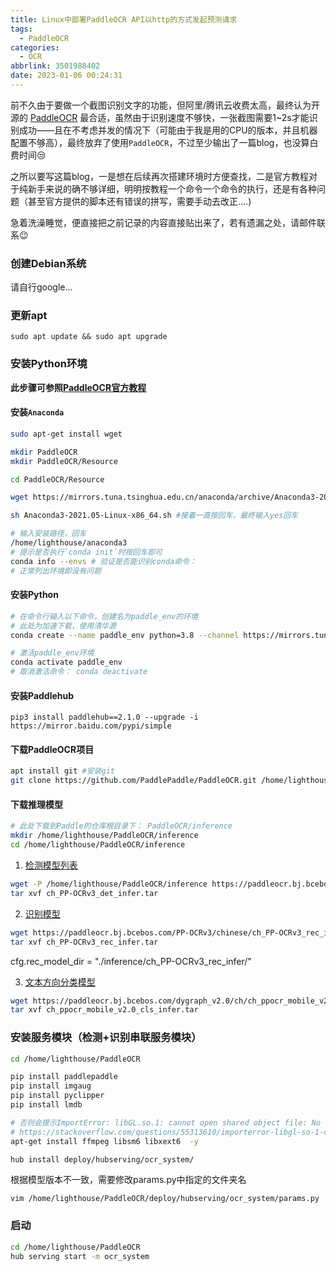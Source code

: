 ```yaml
---
title: Linux中部署PaddleOCR API以http的方式发起预测请求
tags:
  - PaddleOCR
categories:
  - OCR
abbrlink: 3501988402
date: 2023-01-06 00:24:31
---
```


前不久由于要做一个截图识别文字的功能，但阿里/腾讯云收费太高，最终认为开源的 [PaddleOCR](https://github.com/PaddlePaddle/PaddleOCR) 最合适，虽然由于识别速度不够快，一张截图需要1~2s才能识别成功——且在不考虑并发的情况下（可能由于我是用的CPU的版本，并且机器配置不够高），最终放弃了使用`PaddleOCR`，不过至少输出了一篇blog，也没算白费时间😒

<!--more-->

之所以要写这篇blog，一是想在后续再次搭建环境时方便查找，二是官方教程对于纯新手来说的确不够详细，明明按教程一个命令一个命令的执行，还是有各种问题（甚至官方提供的脚本还有错误的拼写，需要手动去改正....)

急着洗澡睡觉，便直接把之前记录的内容直接贴出来了，若有遗漏之处，请邮件联系😉

### 创建Debian系统

请自行google...

### 更新apt

`sudo apt update && sudo apt upgrade`

### 安装Python环境

**此步骤可参照[PaddleOCR官方教程](https://github.com/PaddlePaddle/PaddleOCR/blob/release/2.6/doc/doc_ch/environment.md#13-linux)**

#### 安装`Anaconda`

``` bash
sudo apt-get install wget

mkdir PaddleOCR
mkdir PaddleOCR/Resource

cd PaddleOCR/Resource

wget https://mirrors.tuna.tsinghua.edu.cn/anaconda/archive/Anaconda3-2021.05-Linux-x86_64.sh

sh Anaconda3-2021.05-Linux-x86_64.sh #接着一直按回车，最终输入yes回车

# 输入安装路径，回车
/home/lighthouse/anaconda3
# 提示是否执行`conda init`时按回车即可
conda info --envs # 验证是否能识别conda命令：
# 正常列出环境即没有问题
```

#### 安装Python

``` bash
# 在命令行输入以下命令，创建名为paddle_env的环境
# 此处为加速下载，使用清华源
conda create --name paddle_env python=3.8 --channel https://mirrors.tuna.tsinghua.edu.cn/anaconda/pkgs/free/

# 激活paddle_env环境
conda activate paddle_env
# 取消激活命令： conda deactivate
```

#### 安装Paddlehub

`pip3 install paddlehub==2.1.0 --upgrade -i https://mirror.baidu.com/pypi/simple`

#### 下载PaddleOCR项目

``` bash
apt install git #安装git
git clone https://github.com/PaddlePaddle/PaddleOCR.git /home/lighthouse/PaddleOCR #克隆仓库到目录 /home/lighthouse/PaddleOCR
```

#### 下载推理模型

``` bash
# 此处下载到Paddle的仓库根目录下： PaddleOCR/inference
mkdir /home/lighthouse/PaddleOCR/inference
cd /home/lighthouse/PaddleOCR/inference
```

1. [检测模型列表](https://github.com/PaddlePaddle/PaddleOCR/blob/release/2.6/doc/doc_ch/models_list.md#11-%E4%B8%AD%E6%96%87%E6%A3%80%E6%B5%8B%E6%A8%A1%E5%9E%8B)

``` bash
wget -P /home/lighthouse/PaddleOCR/inference https://paddleocr.bj.bcebos.com/PP-OCRv3/chinese/ch_PP-OCRv3_det_infer.tar
tar xvf ch_PP-OCRv3_det_infer.tar
```

2. [识别模型](https://github.com/PaddlePaddle/PaddleOCR/blob/release/2.6/doc/doc_ch/models_list.md#21-%E4%B8%AD%E6%96%87%E8%AF%86%E5%88%AB%E6%A8%A1%E5%9E%8B)

```bash
wget https://paddleocr.bj.bcebos.com/PP-OCRv3/chinese/ch_PP-OCRv3_rec_infer.tar
tar xvf ch_PP-OCRv3_rec_infer.tar
```
cfg.rec_model_dir = "./inference/ch_PP-OCRv3_rec_infer/"

3. [文本方向分类模型](https://github.com/PaddlePaddle/PaddleOCR/blob/release/2.6/doc/doc_ch/models_list.md#3-%E6%96%87%E6%9C%AC%E6%96%B9%E5%90%91%E5%88%86%E7%B1%BB%E6%A8%A1%E5%9E%8B)

```bash
wget https://paddleocr.bj.bcebos.com/dygraph_v2.0/ch/ch_ppocr_mobile_v2.0_cls_infer.tar
tar xvf ch_ppocr_mobile_v2.0_cls_infer.tar
```

### 安装服务模块（检测+识别串联服务模块）

```bash
cd /home/lighthouse/PaddleOCR

pip install paddlepaddle
pip install imgaug
pip install pyclipper
pip install lmdb

# 否则会提示ImportError: libGL.so.1: cannot open shared object file: No such file or directory
# https://stackoverflow.com/questions/55313610/importerror-libgl-so-1-cannot-open-shared-object-file-no-such-file-or-directo
apt-get install ffmpeg libsm6 libxext6  -y

hub install deploy/hubserving/ocr_system/
```

根据模型版本不一致，需要修改params.py中指定的文件夹名

```
vim /home/lighthouse/PaddleOCR/deploy/hubserving/ocr_system/params.py
```

### 启动

```bash
cd /home/lighthouse/PaddleOCR
hub serving start -m ocr_system
```